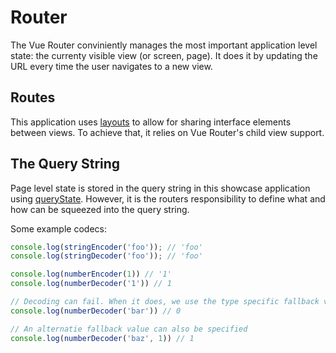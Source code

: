 # Router

The Vue Router conviniently manages the most important application level state: the currenty visible view (or screen, page). It does it by updating the URL every time the user navigates to a new view.

## Routes

This application uses [layouts](../layouts) to allow for sharing interface elements between views. To achieve that, it relies on Vue Router's child view support.

## The Query String

Page level state is stored in the query string in this showcase application using [queryState](../queryState). However, it is the routers responsibility to define what and how can be squeezed into the query string.

Some example codecs:

```ts
console.log(stringEncoder('foo')); // 'foo'
console.log(stringDecoder('foo')); // 'foo'

console.log(numberEncoder(1)) // '1'
console.log(numberDecoder('1')) // 1

// Decoding can fail. When it does, we use the type specific fallback value, in this case 0;
console.log(numberDecoder('bar')) // 0

// An alternatie fallback value can also be specified
console.log(numberDecoder('baz', 1)) // 1
```
